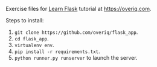 Exercise files for [Learn Flask](https://overiq.com/flask/0.12/intro-to-flask/) tutorial at https://overiq.com.

Steps to install:

1. `git clone https://github.com/overiq/flask_app`.
1. `cd flask_app`.
1. `virtualenv env`.
1. `pip install -r requirements.txt`.
1. `python runner.py runserver` to launch the server.